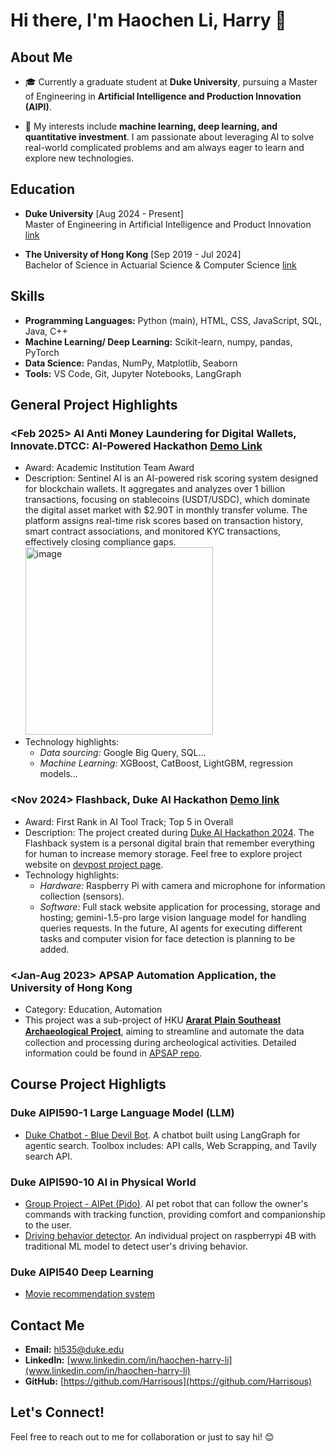 # Hi there, I'm Haochen Li, Harry 👋

## About Me
- 🎓 Currently a graduate student at **Duke University**, pursuing a Master of Engineering in **Artificial Intelligence and Production Innovation (AIPI)**.

- 🔭 My interests include **machine learning, deep learning, and quantitative investment**. I am passionate about leveraging AI to solve real-world complicated problems and am always eager to learn and explore new technologies.

## Education
- **Duke University** [Aug 2024 - Present] <br>
  Master of Engineering in Artificial Intelligence and Product Innovation [link](https://masters.pratt.duke.edu/ai/degree/)
 
- **The University of Hong Kong** [Sep 2019 - Jul 2024] <br>
  Bachelor of Science in Actuarial Science & Computer Science [link](https://admissions.hku.hk/programmes/undergraduate-programmes/bachelor-of-science-actuarial-science)

## Skills
- **Programming Languages:** Python (main), HTML, CSS, JavaScript, SQL, Java, C++
- **Machine Learning/ Deep Learning:** Scikit-learn, numpy, pandas, PyTorch
- **Data Science:** Pandas, NumPy, Matplotlib, Seaborn
- **Tools:** VS Code, Git, Jupyter Notebooks, LangGraph

## General Project Highlights
### <Feb 2025> **Al Anti Money Laundering for Digital Wallets**, Innovate.DTCC: AI-Powered Hackathon [Demo Link](https://youtu.be/Uo4LdFYi6uw?si=PfsPjDyuksmyTBKT)
  - Award: Academic Institution Team Award
  - Description: Sentinel AI is an AI-powered risk scoring system designed for blockchain wallets. It aggregates and analyzes over 1 billion transactions, focusing on stablecoins (USDT/USDC), which dominate the digital asset market with $2.90T in monthly transfer volume. The platform assigns real-time risk scores based on transaction history, smart contract associations, and monitored KYC transactions, effectively closing compliance gaps.<br> <img src="https://github.com/user-attachments/assets/1c803bb8-4d66-4d56-be7f-6bdac8f052a2" alt="image" width="300" />
  - Technology highlights:
    - *Data sourcing:* Google Big Query, SQL...
    - *Machine Learning:* XGBoost, CatBoost, LightGBM, regression models...
    
### <Nov 2024> **Flashback**, Duke AI Hackathon [Demo link](https://youtu.be/LDV44AiYdkY?si=X5-5v4lm0Bzrhj8b)
  - Award: First Rank in AI Tool Track; Top 5 in Overall <br>
  - Description: The project created during [Duke AI Hackathon 2024](https://duke-ai-hack-2024.devpost.com/). The Flashback system is a personal digital brain that remember everything for human to increase memory storage. Feel free to explore project website on [devpost project page](https://devpost.com/software/flashback-o0jzlk).
  - Technology highlights:
    - *Hardware:* Raspberry Pi with camera and microphone for information collection (sensors). 
    - *Software:* Full stack website application for processing, storage and hosting; gemini-1.5-pro large vision language model for handling queries requests. In the future, AI agents for executing different tasks and computer vision for face detection is planning to be added.

### <Jan-Aug 2023> **APSAP Automation Application**, the University of Hong Kong 
  - Category: Education, Automation
  - This project was a sub-project of HKU [𝐀𝐫𝐚𝐫𝐚𝐭 𝐏𝐥𝐚𝐢𝐧 𝐒𝐨𝐮𝐭𝐡𝐞𝐚𝐬𝐭 𝐀𝐫𝐜𝐡𝐚𝐞𝐨𝐥𝐨𝐠𝐢𝐜𝐚𝐥 𝐏𝐫𝐨𝐣𝐞𝐜𝐭](https://www.instagram.com/apsap.armenia/), aiming to streamline and automate the data collection and processing during archeological activities. Detailed information could be found in [APSAP repo](https://github.com/LordUky/APSAP-undergraduate-research). 

## Course Project Highligts
### Duke AIPI590-1 Large Language Model (LLM)
- [Duke Chatbot - Blue Devil Bot](https://github.com/Harrisous/AIPI590LLM-project-2-DukeChatbot). A chatbot built using LangGraph for agentic search. Toolbox includes: API calls, Web Scrapping, and Tavily search API.

### Duke AIPI590-10 AI in Physical World
- [Group Project - AIPet (Pido)](https://github.com/Harrisous/AIPI590AIPhysicialWorld-AIPet). AI pet robot that can follow the owner's commands with tracking function, providing comfort and companionship to the user.
- [Driving behavior detector](https://github.com/Harrisous/AIPI590PhysicalMidterm). An individual project on raspberrypi 4B with traditional ML model to detect user's driving behavior.

### Duke AIPI540 Deep Learning
- [Movie recommendation system](https://github.com/Harrisous/Duke_25Sprint_AIPI540_Module3_Recommendation-Systems)
  
## Contact Me
- **Email:** [hl535@duke.edu](mailto:hl535@duke.edu)
- **LinkedIn:** [www.linkedin.com/in/haochen-harry-li](www.linkedin.com/in/haochen-harry-li)
- **GitHub:** [https://github.com/Harrisous](https://github.com/Harrisous)

## Let's Connect!
Feel free to reach out to me for collaboration or just to say hi! 😊
